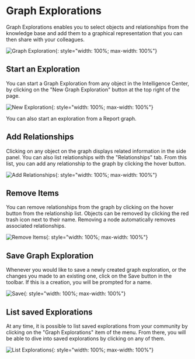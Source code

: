 # Graph Explorations

Graph Explorations enables you to select objects and relationships from the knowledge base and add them to a graphical representation that you can then share with your colleagues.

![Graph Exploration](/assets/intelligence_center/graph_exploration.png){: style="width: 100%; max-width: 100%"}

## Start an Exploration

You can start a Graph Exploration from any object in the Intelligence Center, by clicking on the "New Graph Exploration" button at the top right of the page.

![New Exploration](/assets/intelligence_center/graph_exploration_new.gif){: style="width: 100%; max-width: 100%"}

You can also start an exploration from a Report graph.

## Add Relationships

Clicking on any object on the graph displays related information in the side panel. You can also list relationships with the "Relationships" tab. From this list, you can add any relationship to the graph by clicking the hover button.

![Add Relationships](/assets/intelligence_center/graph_exploration_add_relationship.gif){: style="width: 100%; max-width: 100%"}

## Remove Items

You can remove relationships from the graph by clicking on the hover button from the relationship list. Objects can be removed by clicking the red trash icon next to their name. Removing a node automatically removes associated relationships.

![Remove Items](/assets/intelligence_center/graph_exploration_remove.gif){: style="width: 100%; max-width: 100%"}

## Save Graph Exploration

Whenever you would like to save a newly created graph exploration, or the changes you made to an existing one, click on the Save button in the toolbar. If this is a creation, you will be prompted for a name.

![Save](/assets/intelligence_center/graph_exploration_save.gif){: style="width: 100%; max-width: 100%"}

## List saved Explorations

At any time, it is possible to list saved explorations from your community by clicking on the "Graph Explorations" item of the menu. From there, you will be able to dive into saved explorations by clicking on any of them.

![List Explorations](/assets/intelligence_center/graph_exploration_list.gif){: style="width: 100%; max-width: 100%"}
